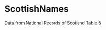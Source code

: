 # ScottishNames

Data from National Records of Scotland [Table 5](https://www.nrscotland.gov.uk/statistics-and-data/statistics/statistics-by-theme/vital-events/names/babies-first-names/babies-first-names-2019/list-of-data-tables)
